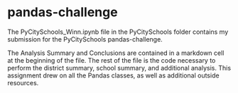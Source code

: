 # pandas-challenge

The PyCitySchools_Winn.ipynb file in the PyCitySchools folder contains my submission for the PyCitySchools pandas-challenge.

The Analysis Summary and Conclusions are contained in a markdown cell at the beginning of the file.  The rest of the file is the code necessary to perform the district summary, school summary, and additional analysis.  This assignment drew on all the Pandas classes, as well as additional outside resources.
